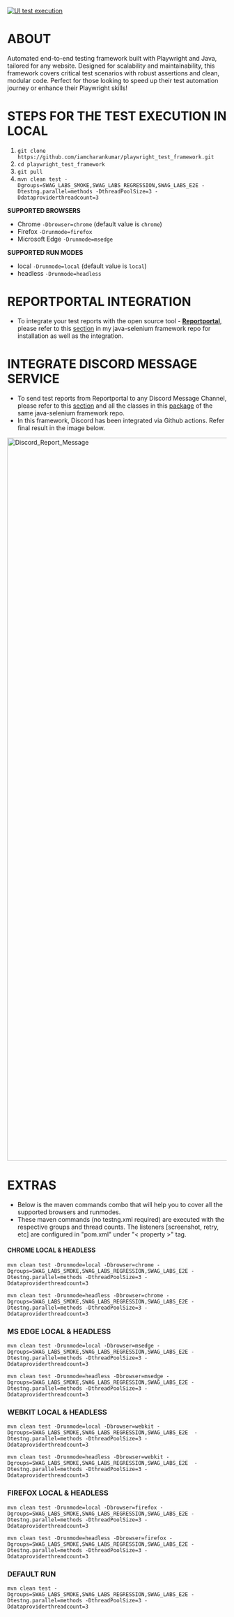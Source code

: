 [![UI test execution](https://github.com/iamcharankumar/playwright_test_framework/actions/workflows/ci.yml/badge.svg?branch=master)](https://github.com/iamcharankumar/playwright_test_framework/actions/workflows/ci.yml)

# ABOUT

Automated end-to-end testing framework built with Playwright and Java, tailored for any website. Designed
for scalability and maintainability, this framework covers critical test scenarios with robust assertions and clean,
modular code. Perfect for those looking to speed up their test automation journey or enhance their Playwright skills!

# STEPS FOR THE TEST EXECUTION IN LOCAL

1. `git clone https://github.com/iamcharankumar/playwright_test_framework.git`
2. `cd playwright_test_framework`
3. `git pull`
4. `mvn clean test -Dgroups=SWAG_LABS_SMOKE,SWAG_LABS_REGRESSION,SWAG_LABS_E2E -Dtestng.parallel=methods
   -DthreadPoolSize=3 -Ddataproviderthreadcount=3`

**SUPPORTED BROWSERS**

- Chrome `-Dbrowser=chrome` (default value is `chrome`)
- Firefox `-Drunmode=firefox`
- Microsoft Edge `-Drunmode=msedge`

**SUPPORTED RUN MODES**

- local `-Drunmode=local` (default value is `local`)
- headless `-Drunmode=headless`

# REPORTPORTAL INTEGRATION

- To integrate your test reports with the open source tool - [**Reportportal**](https://reportportal.io/docs/), please
  refer to
  this [section](https://github.com/iamcharankumar/web_test_framework?tab=readme-ov-file#steps-for-integrating-testng--report-portal)
  in my java-selenium framework repo for installation as well as the integration.

# INTEGRATE DISCORD MESSAGE SERVICE

- To send test reports from Reportportal to any Discord Message Channel, please refer to
  this [section](https://github.com/iamcharankumar/web_test_framework?tab=readme-ov-file#steps-for-integrating-test-reports-report-portal-url-with-discord-message-service)
  and all the classes in
  this [package](https://github.com/iamcharankumar/web_test_framework/tree/master/src/main/java/io/saucelabs/portal/qa/services/discord)
  of the same java-selenium framework repo.
- In this framework, Discord has been integrated via Github actions. Refer final result in the image below.
<img width="1657" alt="Discord_Report_Message" src="https://github.com/user-attachments/assets/0f808ece-bcb3-486a-9e70-620dcb7b0f95">

# EXTRAS

- Below is the maven commands combo that will help you to cover all the supported browsers and runmodes.
- These maven commands (no testng.xml required) are executed with the respective groups and thread counts.
  The listeners [screenshot, retry, etc] are configured in "pom.xml" under "< property >" tag.

#### CHROME LOCAL & HEADLESS

`mvn clean test -Drunmode=local -Dbrowser=chrome -Dgroups=SWAG_LABS_SMOKE,SWAG_LABS_REGRESSION,SWAG_LABS_E2E
-Dtestng.parallel=methods -DthreadPoolSize=3 -Ddataproviderthreadcount=3`

`mvn clean test -Drunmode=headless -Dbrowser=chrome -Dgroups=SWAG_LABS_SMOKE,SWAG_LABS_REGRESSION,SWAG_LABS_E2E
-Dtestng.parallel=methods -DthreadPoolSize=3 -Ddataproviderthreadcount=3`

### MS EDGE LOCAL & HEADLESS

`mvn clean test -Drunmode=local -Dbrowser=msedge -Dgroups=SWAG_LABS_SMOKE,SWAG_LABS_REGRESSION,SWAG_LABS_E2E
-Dtestng.parallel=methods -DthreadPoolSize=3 -Ddataproviderthreadcount=3`

`mvn clean test -Drunmode=headless -Dbrowser=msedge -Dgroups=SWAG_LABS_SMOKE,SWAG_LABS_REGRESSION,SWAG_LABS_E2E
-Dtestng.parallel=methods -DthreadPoolSize=3 -Ddataproviderthreadcount=3`

### WEBKIT LOCAL & HEADLESS

`mvn clean test -Drunmode=local -Dbrowser=webkit -Dgroups=SWAG_LABS_SMOKE,SWAG_LABS_REGRESSION,SWAG_LABS_E2E 
-Dtestng.parallel=methods -DthreadPoolSize=3 -Ddataproviderthreadcount=3`

`mvn clean test -Drunmode=headless -Dbrowser=webkit -Dgroups=SWAG_LABS_SMOKE,SWAG_LABS_REGRESSION,SWAG_LABS_E2E 
-Dtestng.parallel=methods -DthreadPoolSize=3 -Ddataproviderthreadcount=3`

### FIREFOX LOCAL & HEADLESS

`mvn clean test -Drunmode=local -Dbrowser=firefox -Dgroups=SWAG_LABS_SMOKE,SWAG_LABS_REGRESSION,SWAG_LABS_E2E
-Dtestng.parallel=methods -DthreadPoolSize=3 -Ddataproviderthreadcount=3`

`mvn clean test -Drunmode=headless -Dbrowser=firefox -Dgroups=SWAG_LABS_SMOKE,SWAG_LABS_REGRESSION,SWAG_LABS_E2E
-Dtestng.parallel=methods -DthreadPoolSize=3 -Ddataproviderthreadcount=3`

### DEFAULT RUN

`mvn clean test -Dgroups=SWAG_LABS_SMOKE,SWAG_LABS_REGRESSION,SWAG_LABS_E2E
-Dtestng.parallel=methods -DthreadPoolSize=3 -Ddataproviderthreadcount=3`

